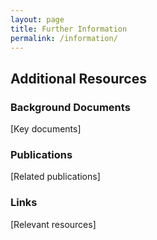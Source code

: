 ```yaml
---
layout: page
title: Further Information
permalink: /information/
---
```

## Additional Resources

### Background Documents
[Key documents]

### Publications
[Related publications]

### Links
[Relevant resources]

